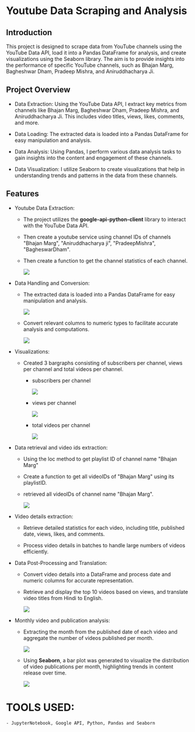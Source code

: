 # Youtube Data Scraping and Analysis

## Introduction

This project is designed to scrape data from YouTube channels using the YouTube Data API, load it into a Pandas DataFrame for analysis, and create visualizations using the Seaborn library. The aim is to provide insights into the performance of specific YouTube channels, such as Bhajan Marg, Bagheshwar Dham, Pradeep Mishra, and Aniruddhacharya Ji.

## Project Overview

 - Data Extraction: Using the YouTube Data API, I extract key metrics from channels like Bhajan 
   Marg, Bagheshwar Dham, Pradeep Mishra, and Aniruddhacharya Ji. This includes video titles, 
   views, likes, comments, and more.

 - Data Loading: The extracted data is loaded into a Pandas DataFrame for easy manipulation and 
   analysis.

 - Data Analysis: Using Pandas, I perform various data analysis tasks to gain insights into the 
   content and engagement of these channels.

 - Data Visualization: I utilize Seaborn to create visualizations that help in understanding 
   trends and patterns in the data from these channels.

## Features

- Youtube Data Extraction:
  
     - The project utilizes the **google-api-python-client** library to interact with the 
       YouTube Data API.
     - Then create a youtube service using channel IDs of channels "Bhajan Marg", 
       "Aniruddhacharya ji", "PradeepMishra", "BagheswarDham".
     - Then create a function to get the channel statistics of each channel.

       ![](channel_statistics_image.png)

- Data Handling and Conversion:

     - The extracted data is loaded into a Pandas DataFrame for easy manipulation and analysis.
       
       ![](channel_data_image.png)
       
     - Convert relevant columns to numeric types to facilitate accurate analysis and computations.
       
       ![](datatypes_image.png)

- Visualizations:

     - Created 3 bargraphs consisting of subscribers per channel, views per channel and total videos per channel.

         - subscribers per channel
           
            ![](subscribers_barplot.png)
           
         - views per channel
           
            ![](views_barplot.png)
           
         - total videos per channel
           
            ![](videos_image.png)

- Data retrieval and video ids extraction:
  
     - Using the loc method to get playlist ID of channel name "Bhajan Marg"

     - Create a function to get all videoIDs of "Bhajan Marg" using its playlistID.
 
     - retrieved all videoIDs of channel name "Bhajan Marg".

       ![](video_id_image.png)

- Video details extraction:

     - Retrieve detailed statistics for each video, including title, published date, views, likes, and comments.
       
     - Process video details in batches to handle large numbers of videos efficiently.

- Data Post-Processing and Translation:

     - Convert video details into a DataFrame and process date and numeric columns for accurate representation.

     - Retrieve and display the top 10 videos based on views, and translate video titles from Hindi to English.

       ![](top10_video_image.png)

- Monthly video and publication analysis:

     - Extracting the month from the published date of each video and aggregate the number of videos published per month.

       ![](video_permonth_image.png)

     - Using **Seaborn**, a bar plot was generated to visualize the distribution of video publications per month, highlighting trends in content release over time.

       ![](video_permonth_barplot.png)



 # TOOLS USED:

    - JupyterNotebook, Google API, Python, Pandas and Seaborn

  

                 

       
  
  
